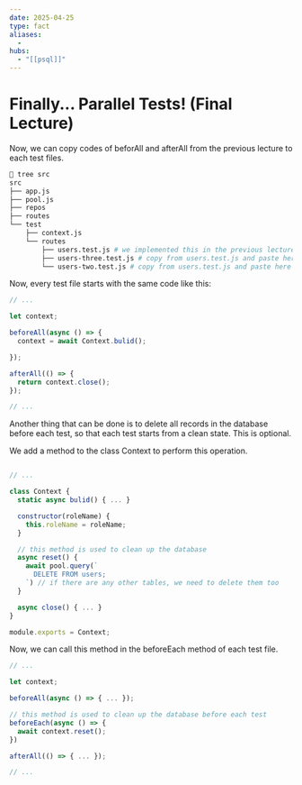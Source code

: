 ```yaml
---
date: 2025-04-25
type: fact
aliases:
  -
hubs:
  - "[[psql]]"
---
```


# Finally... Parallel Tests! (Final Lecture)

Now, we can copy codes of beforAll and afterAll from the previous lecture to each test files.

```sh
 tree src
src
├── app.js
├── pool.js
├── repos
├── routes
└── test
    ├── context.js
    └── routes
        ├── users.test.js # we implemented this in the previous lecture
        ├── users-three.test.js # copy from users.test.js and paste here
        └── users-two.test.js # copy from users.test.js and paste here
```

Now, every test file starts with the same code like this:

```js
// ...

let context;

beforeAll(async () => {
  context = await Context.bulid();

});

afterAll(() => {
  return context.close();
});

// ...

```
Another thing that can be done is to delete all records in the database before each test, so that each test starts from a clean state. This is optional.

We add a method to the class Context to perform this operation.

```js

// ...

class Context {
  static async bulid() { ... }

  constructor(roleName) {
    this.roleName = roleName;
  }

  // this method is used to clean up the database
  async reset() {
    await pool.query(`
      DELETE FROM users;
    `) // if there are any other tables, we need to delete them too
  }

  async close() { ... }
}

module.exports = Context;
```

Now, we can call this method in the beforeEach method of each test file.

```js
// ...

let context;

beforeAll(async () => { ... });

// this method is used to clean up the database before each test
beforeEach(async () => {
  await context.reset();
})

afterAll(() => { ... });

// ...

```
